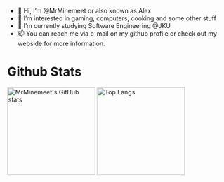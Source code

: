 - 👋 Hi, I’m @MrMinemeet or also known as Alex
- 👀 I’m interested in gaming, computers, cooking and some other stuff
- 🌱 I’m currently studying Software Engineering @JKU
- 📫 You can reach me via e-mail on my github profile or check out my webside for more information.

# Github Stats
<img src="https://github-readme-stats.vercel.app/api?username=mrminemeet&show_icons=true&theme=radical" alt="MrMinemeet's GitHub stats" style="height: 200px;"> <img src="https://github-readme-stats.vercel.app/api/top-langs/?username=mrminemeet&layout=compact&exclude_repo=BugHunter&langs_count=8&hide=tex,shaderlab,plsql,dart,objective-c,c%2B%2B,cmake,hlsl,asp.net&theme=radical" alt="Top Langs" style="height: 200px;">

<!---
MrMinemeet/MrMinemeet is a ✨ special ✨ repository because its `README.md` (this file) appears on your GitHub profile.
You can click the Preview link to take a look at your changes.
--->
